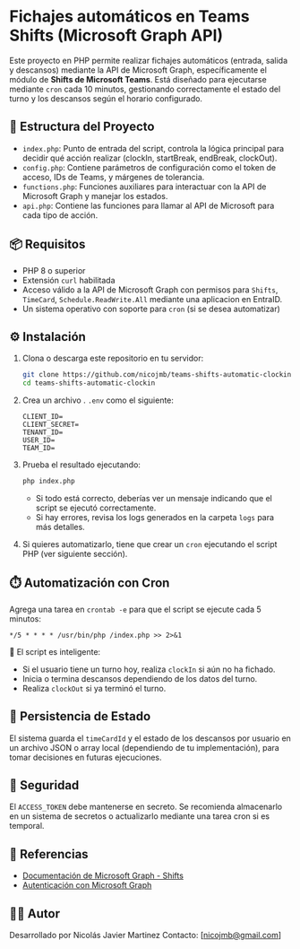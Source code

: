 # Fichajes automáticos en Teams Shifts (Microsoft Graph API)

Este proyecto en PHP permite realizar fichajes automáticos (entrada, salida y descansos) mediante la API de Microsoft Graph, específicamente el módulo de **Shifts de Microsoft Teams**.
Está diseñado para ejecutarse mediante `cron` cada 10 minutos, gestionando correctamente el estado del turno y los descansos según el horario configurado.

## 🧩 Estructura del Proyecto

- `index.php`: Punto de entrada del script, controla la lógica principal para decidir qué acción realizar (clockIn, startBreak, endBreak, clockOut).
- `config.php`: Contiene parámetros de configuración como el token de acceso, IDs de Teams, y márgenes de tolerancia.
- `functions.php`: Funciones auxiliares para interactuar con la API de Microsoft Graph y manejar los estados.
- `api.php`: Contiene las funciones para llamar al API de Microsoft para cada tipo de acción.

## 📦 Requisitos

- PHP 8 o superior
- Extensión `curl` habilitada
- Acceso válido a la API de Microsoft Graph con permisos para `Shifts`, `TimeCard`, `Schedule.ReadWrite.All` mediante una aplicacion en EntraID.
- Un sistema operativo con soporte para `cron` (si se desea automatizar)

## ⚙️ Instalación

1. Clona o descarga este repositorio en tu servidor:

   ```bash
   git clone https://github.com/nicojmb/teams-shifts-automatic-clockin
   cd teams-shifts-automatic-clockin
   ```

2. Crea un archivo . `.env` como el siguiente:

   ```dotenv
   CLIENT_ID=
   CLIENT_SECRET=
   TENANT_ID=
   USER_ID=
   TEAM_ID=

   ```

3. Prueba el resultado ejecutando:

   ```bash
   php index.php
   ```

   - Si todo está correcto, deberías ver un mensaje indicando que el script se ejecutó correctamente.
   - Si hay errores, revisa los logs generados en la carpeta `logs` para más detalles.

4. Si quieres automatizarlo, tiene que crear un `cron` ejecutando el script PHP (ver siguiente sección).

## ⏱️ Automatización con Cron

Agrega una tarea en `crontab -e` para que el script se ejecute cada 5 minutos:

```cron
*/5 * * * * /usr/bin/php /index.php >> 2>&1
```

🔁 El script es inteligente:

- Si el usuario tiene un turno hoy, realiza `clockIn` si aún no ha fichado.
- Inicia o termina descansos dependiendo de los datos del turno.
- Realiza `clockOut` si ya terminó el turno.

## 💾 Persistencia de Estado

El sistema guarda el `timeCardId` y el estado de los descansos por usuario en un archivo JSON o array local (dependiendo de tu implementación), para tomar decisiones en futuras ejecuciones.

## 🔐 Seguridad

El `ACCESS_TOKEN` debe mantenerse en secreto. Se recomienda almacenarlo en un sistema de secretos o actualizarlo mediante una tarea cron si es temporal.

## 📘 Referencias

- [Documentación de Microsoft Graph - Shifts](https://learn.microsoft.com/en-us/graph/api/resources/schedule?view=graph-rest-1.0)
- [Autenticación con Microsoft Graph](https://learn.microsoft.com/en-us/graph/auth-v2-user)

## 🧑‍💻 Autor

Desarrollado por Nicolás Javier Martinez
Contacto: [nicojmb@gmail.com]
